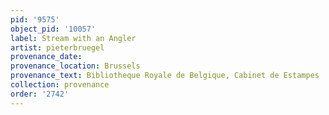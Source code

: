```yaml
---
pid: '9575'
object_pid: '10057'
label: Stream with an Angler
artist: pieterbruegel
provenance_date:
provenance_location: Brussels
provenance_text: Bibliotheque Royale de Belgique, Cabinet de Estampes
collection: provenance
order: '2742'
---
```

